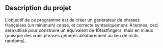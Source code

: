 ## Description du projet

L’objectif de ce programme est de créer un générateur de phrases françaises (un minimum) censé, et correcte syntaxiquement. À termes, ceci sera utilisé pour construire un équivalent de 10fastfingers, mais en mieux (puisque des vrais phrases générés aléatoirement au lieu de mots randoms).
